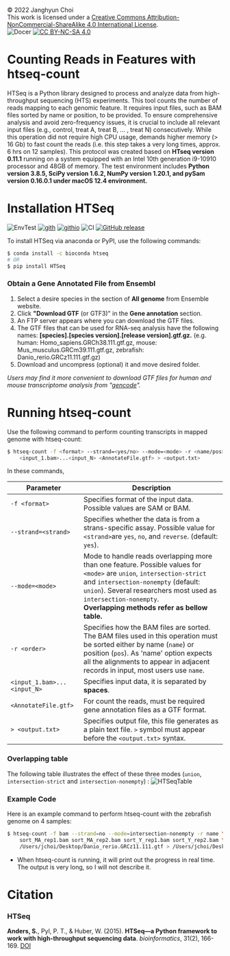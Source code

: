 © 2022 Janghyun Choi<br>This work is licensed under a [Creative Commons Attribution-NonCommercial-ShareAlike 4.0 International License](https://creativecommons.org/licenses/by-nc-sa/4.0/).<br>![Docer](https://img.shields.io/badge/Revised%20version-5%2E15%2E24-green?style=flat&logo=Markdown&colorA=black) [![CC BY-NC-SA 4.0](https://img.shields.io/badge/License-CC%20BY--NC--SA%204.0-green?labelColor=black)](http://creativecommons.org/licenses/by-nc-sa/4.0/)

# Counting Reads in Features with htseq-count
HTSeq is a Python library designed to process and analyze data from high-throughput sequencing (HTS) experiments. This tool counts the number of reads mapping to each genomic feature. It requires input files, such as BAM files sorted by name or position, to be provided. To ensure comprehensive analysis and avoid zero-frequency issues, it is crucial to include all relevant input files (e.g., control, treat A, treat B, ... , treat N) consecutively. While this operation did not require high CPU usage, demands higher memory (> 16 Gb) to fast count the reads (i.e. this step takes a very long times, approx. 6 hrs on 12 samples). This protocol was created based on **HTseq version 0.11.1** running on a system equipped with an Intel 10th generation i9-10910 processor and 48GB of memory. The test environment includes **Python version 3.8.5, SciPy version 1.6.2, NumPy version 1.20.1, and pySam version 0.16.0.1 under macOS 12.4 environment.**

# Installation HTSeq
![EnvTest](https://img.shields.io/badge/macOS-000000?style=flat&logo=apple&logoColor=white) [![gith](https://img.shields.io/badge/GitHub-181717?style=flat&logo=github&logoColor=white)](https://github.com/htseq/htseq) [![githio](https://img.shields.io/badge/GitHub.io-181717?style=flat&logo=github&logoColor=yellow)](https://htseq.readthedocs.io/en/release_0.11.1/count.html) ![CI](https://github.com/htseq/htseq/actions/workflows/ci.yml/badge.svg?branch=main) [![GitHub release](https://img.shields.io/github/v/release/htseq/htseq?labelColor=black)](https://github.com/htseq/htseq/releases)

To install HTSeq via anaconda or PyPI, use the following commands:

```bash
$ conda install -c bioconda htseq
# OR
$ pip install HTSeq
```

### Obtain a Gene Annotated File from Ensembl 
1. Select a desire species in the section of **All genome** from Ensemble website.
2. Click **"Download GTF** (or GTF3)" in the **Gene annotation** section.
3. An FTP server appears where you can download the GTF files.
4. The GTF files that can be used for RNA-seq analysis have the following names: **[species].[species version].[release version].gtf.gz.**
(e.g. human: Homo_sapiens.GRCh38.111.gtf.gz, mouse: Mus_musculus.GRCm39.111.gtf.gz, zebrafish: Danio_rerio.GRCz11.111.gtf.gz)
5. Download and uncompress (optional) it and move desired folder.

<i>Users may find it more convenient to download GTF files for human and mouse transcriptome analysis from "[gencode](https://www.gencodegenes.org)".</i>

# Running htseq-count
Use the following command to perform counting transcripts in mapped genome with htseq-count:
```bash
$ htseq-count -f <format> --strand=<yes/no> --mode=<mode> -r <name/pos> \
    <input_1.bam>...<input_N> <AnnotateFile.gtf> > <output.txt>
```
In these commands,

| Parameter | Description |
|----|----|
| `-f <format>` | Specifies format of the input data. Possible values are SAM or BAM. |
| `--strand=<strand>` | Specifies whether the data is from a strans-specific assay. Possible value for `<strand>`are `yes`, `no`, and `reverse`. (default: `yes`).|
| `--mode=<mode>` | Mode to handle reads overlapping more than one feature. Possible values for `<mode>` are `union`, `intersection-strict` and `intersection-nonempty` (default: `union`). Several researchers most used as `intersection-nonempty`. <br>**Overlapping methods refer as bellow table.** |
| `-r <order>` | Specifies how the BAM files are sorted. The BAM files used in this operation must be sorted either by name (`name`) or position (`pos`). As 'name' option expects all the alignments to appear in adjacent records in input, most users use `name`. |
| `<input_1.bam>...<input_N>` | Specifies input data, it is separated by **spaces**. |
| `<AnnotateFile.gtf>` | For count the reads, must be required gene annotation files as a GTF format.  |
| `> <output.txt>` | Specifies output file, this file generates as a plain text file. `>` symbol must appear before the `<output.txt>` syntax. |

### Overlapping table 
The following table illustrates the effect of these three modes (`union`, `intersection-strict` and `intersection-nonempty`) :
![HTSeqTable](https://htseq.readthedocs.io/en/release_0.11.1/_images/count_modes.png)

### Example Code
Here is an example command to perform htseq-count with the zebrafish genome on 4 samples:
```bash
$ htseq-count -f bam --strand=no --mode=intersection-nonempty -r name \
    sort_MA_rep1.bam sort_MA_rep2.bam sort_Y_rep1.bam sort_Y_rep2.bam \
    /Users/jchoi/Desktop/Danio_rerio.GRCz11.111.gtf > /Users/jchoi/Desktop/Age.txt 
```
- When htseq-count is running, it will print out the progress in real time. The output is very long, so I will not describe it.

# Citation
### HTSeq
**Anders, S.**, Pyl, P. T., & Huber, W. (2015). **HTSeq—a Python framework to work with high-throughput sequencing data**. *bioinformatics*, 31(2), 166-169. [DOI](https://doi.org/10.1093/bioinformatics/btu638)